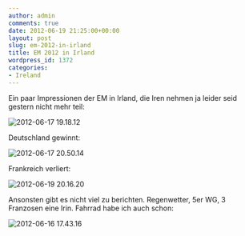 ```yaml
---
author: admin
comments: true
date: 2012-06-19 21:25:00+00:00
layout: post
slug: em-2012-in-irland
title: EM 2012 in Irland
wordpress_id: 1372
categories:
- Ireland
---
```


Ein paar Impressionen der EM in Irland, die Iren nehmen ja leider seid gestern nicht mehr teil:

![2012-06-17 19.18.12](https://andydunkel.net/assets/uploads/2012/06/2012-06-17-19.18.12.jpg)

Deutschland gewinnt:

![2012-06-17 20.50.14](https://andydunkel.net/assets/uploads/2012/06/2012-06-17-20.50.14.jpg)

Frankreich verliert:

![2012-06-19 20.16.20](https://andydunkel.net/assets/uploads/2012/06/2012-06-19-20.16.20.jpg)

Ansonsten gibt es nicht viel zu berichten. Regenwetter, 5er WG, 3 Franzosen eine Irin. Fahrrad habe ich auch schon:

![2012-06-16 17.43.16](https://andydunkel.net/assets/uploads/2012/06/2012-06-16-17.43.16.jpg)
